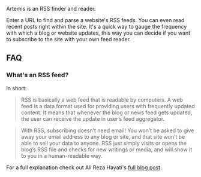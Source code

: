 Artemis is an RSS finder and reader.

Enter a URL to find and parse a website's RSS feeds. You can even read recent posts right within the site. It's a quick way to gauge the frequency with which a blog or website updates, this way you can decide if you want to subscribe to the site with your own feed reader.

## FAQ

### What's an RSS feed?

In short:

> RSS is basically a web feed that is readable by computers. A web feed is a data format used for providing users with frequently updated content. It means that whenever the blog or news feed gets updated, the user can receive the update in user’s feed aggregator.

> With RSS, subscribing doesn’t need email! You won’t be asked to give away your email address to any blog or site, and that site won’t be able to sell your data to anyone. RSS just simply visits or opens the blog’s RSS file and checks for new writings or media, and will show it to you in a human-readable way.

For a full explanation check out Ali Reza Hayati's [full blog post](https://alirezahayati.com/2021/09/11/what-is-rss-really-simple-syndication/).

